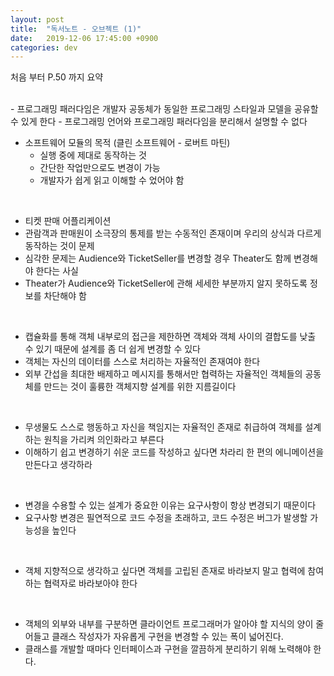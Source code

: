 ```yaml
---
layout: post
title:  "독서노트 - 오브젝트 (1)"
date:   2019-12-06 17:45:00 +0900
categories: dev
---
```


처음 부터 P.50 까지 요약

<br/>
- 프로그래밍 패러다임은 개발자 공동체가 동일한 프로그래밍 스타일과 모델을 공유할 수 있게 한다
- 프로그래밍 언어와 프로그래밍 패러다임을 분리해서 설명할 수 없다

<br/>

- 소프트웨어 모듈의 목적 (클린 소프트웨어 - 로버트 마틴)
  - 실행 중에 제대로 동작하는 것
  - 간단한 작업만으로도 변경이 가능
  - 개발자가 쉽게 읽고 이해할 수 었어야 함

<br/>

- 티켓 판매 어플리케이션
- 관람객과 판매원이 소극장의 통제를 받는 수동적인 존재이며 우리의 상식과 다르게 동작하는 것이 문제
- 심각한 문제는 Audience와 TicketSeller를 변경할 경우 Theater도 함께 변경해야 한다는 사실
- Theater가 Audience와 TicketSeller에 관해 세세한 부분까지 알지 못하도록 정보를 차단해야 함

<br/>

- 캡슐화를 통해 객체 내부로의 접근을 제한하면 객체와 객체 사이의 결합도를 낮출 수 있기 때문에 설계를 좀 더 쉽게 변경할 수 있다
- 객체는 자신의 데이터를 스스로 처리하는 자율적인 존재여야 한다
- 외부 간섭을 최대한 배제하고 메시지를 통해서만 협력하는 자율적인 객체들의 공동체를 만드는 것이 훌륭한 객체지향 설계를 위한 지름길이다

<br/>

- 무생물도 스스로 행동하고 자신을 책임지는 자율적인 존재로 취급하여 객체를 설계하는 원칙을 가리켜 의인화라고 부른다
- 이해하기 쉽고 변경하기 쉬운 코드를 작성하고 싶다면 차라리 한 편의 에니메이션을 만든다고 생각하라

<br/>

- 변경을 수용할 수 있는 설계가 중요한 이유는 요구사항이 항상 변경되기 때문이다
- 요구사항 변경은 필연적으로 코드 수정을 초래하고, 코드 수정은 버그가 발생할 가능성을 높인다

<br/>

- 객체 지향적으로 생각하고 싶다면 객체를 고립된 존재로 바라보지 말고 협력에 참여하는 협력자로 바라보아야 한다

<br/>

- 객체의 외부와 내부를 구분하면 클라이언트 프로그래머가 알아야 할 지식의 양이 줄어들고 클래스 작성자가 자유롭게 구현을 변경할 수 있는 폭이 넓어진다.
- 클래스를 개발할 때마다 인터페이스과 구현을 깔끔하게 분리하기 위해 노력해야 한다.
